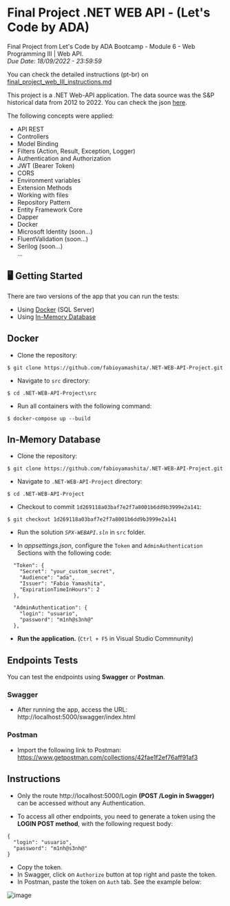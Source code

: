 # Final Project .NET WEB API - (Let's Code by ADA)

Final Project from Let's Code by ADA Bootcamp - Module 6 - Web Programming III | Web API.  
*Due Date: 18/09/2022 - 23:59:59*

You can check the detailed instructions (pt-br) on [final_project_web_III_instructions.md](https://github.com/fabioyamashita/.NET-WEB-API-Project/blob/main/final_project_web_III_instructions.md)

This project is a .NET Web-API application. The data source was the S&P historical data from 2012 to 2022. You can check the json [here](https://github.com/fabioyamashita/.NET-WEB-API-Project/blob/main/src/SPXData-2012-2022.json).

The following concepts were applied:

- API REST
- Controllers
- Model Binding
- Filters (Action, Result, Exception, Logger)
- Authentication and Authorization
- JWT (Bearer Token)
- CORS
- Environment variables
- Extension Methods
- Working with files
- Repository Pattern
- Entity Framework Core
- Dapper
- Docker
- Microsoft Identity (soon...)
- FluentValidation (soon...)
- Serilog (soon...)  
...

## 🖥️ Getting Started

There are two versions of the app that you can run the tests:
- Using [Docker](#docker) (SQL Server)
- Using [In-Memory Database](#in-memory-database)

## Docker

- Clone the repository:  
```
$ git clone https://github.com/fabioyamashita/.NET-WEB-API-Project.git
```

- Navigate to `src` directory:
```
$ cd .NET-WEB-API-Project\src
```

- Run all containers with the following command:
```
$ docker-compose up --build
```

## In-Memory Database

- Clone the repository:  
```
$ git clone https://github.com/fabioyamashita/.NET-WEB-API-Project.git
```

- Navigate to `.NET-WEB-API-Project` directory:
```
$ cd .NET-WEB-API-Project
```

- Checkout to commit `1d269118a03baf7e2f7a8001b6dd9b3999e2a141`:
```
$ git checkout 1d269118a03baf7e2f7a8001b6dd9b3999e2a141
```
- Run the solution *`SPX-WEBAPI.sln`* in `src` folder.

- In *appsettings.json*, configure the `Token` and `AdminAuthentication` Sections with the following code:

```
  "Token": {
    "Secret": "your_custom_secret",
    "Audience": "ada",
    "Issuer": "Fabio Yamashita",
    "ExpirationTimeInHours": 2
  },

  "AdminAuthentication": {
    "login": "usuario",
    "password": "m1nh@s3nh@"
  },
```

- **Run the application.** (`Ctrl + F5` in Visual Studio Commnunity)

## Endpoints Tests

You can test the endpoints using **Swagger** or **Postman**.

### Swagger

- After running the app, access the URL: http://localhost:5000/swagger/index.html

### Postman

- Import the following link to Postman: https://www.getpostman.com/collections/42fae1f2ef76aff91af3

## Instructions

- Only the route http://localhost:5000/Login **(POST /Login in Swagger)** can be accessed without any Authentication.

- To access all other endpoints, you need to generate a token using the **LOGIN POST method**, with the following request body:
```
{
  "login": "usuario",
  "password": "m1nh@s3nh@"
}
```

- Copy the token.
- In Swagger, click on `Authorize` button at top right and paste the token.
- In Postman, paste the token on `Auth` tab. See the example below:

![image](https://user-images.githubusercontent.com/98363297/190874281-7a52c95c-e4b3-423f-bd68-e66f645fd494.png)


